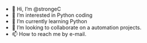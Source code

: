 - 👋 Hi, I’m @strongeC
- 👀 I’m interested in Python coding
- 🌱 I’m currently learning Python
- 💞️ I’m looking to collaborate on a automation projects.
- 📫 How to reach me by e-mail.

<!---
strongeC/strongeC is a ✨ special ✨ repository because its `README.md` (this file) appears on your GitHub profile.
You can click the Preview link to take a look at your changes.
--->
